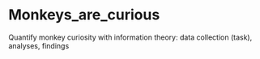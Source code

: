 # Monkeys_are_curious
Quantify monkey curiosity with information theory: data collection (task), analyses, findings
